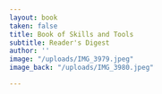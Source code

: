 ```yaml
---
layout: book
taken: false
title: Book of Skills and Tools
subtitle: Reader's Digest
author: ''
image: "/uploads/IMG_3979.jpeg"
image_back: "/uploads/IMG_3980.jpeg"

---
```

